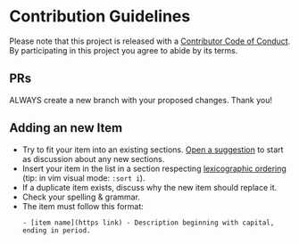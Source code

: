 # Contribution Guidelines

Please note that this project is released with a [Contributor Code of Conduct](code_of_conduct.md). By participating in this project you agree to abide by its terms.

## PRs

ALWAYS create a new branch with your proposed changes. Thank you!

## Adding an new Item

- Try to fit your item into an existing sections. [Open a suggestion](https://github.com/n0-computer/awesome-iroh/issues/new) to start as discussion about any new sections.
- Insert your item in the list in a section respecting [lexicographic ordering](https://en.wikipedia.org/wiki/Lexicographic_order) (tip: in vim visual mode: `:sort i`).
- If a duplicate item exists, discuss why the new item should replace it.
- Check your spelling & grammar.
- The item must follow this format:
  ```
  - [item name](https link) - Description beginning with capital, ending in period.
  ```
